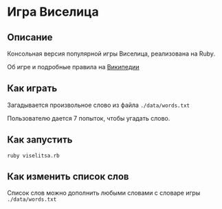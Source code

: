 # Игра Виселица

## Описание
Консольная версия популярной игры Виселица, реализована на Ruby.

Об игре и подробные правила на [Википедии](https://ru.wikipedia.org/wiki/Виселица_(игра))

## Как играть
Загадывается произвольное слово из файла `./data/words.txt`

Пользователю дается 7 попыток, чтобы угадать слово.

## Как запустить
`ruby viselitsa.rb`

## Как изменить список слов
Список слов можно дополнить любыми словами с словаре игры `./data/words.txt`

